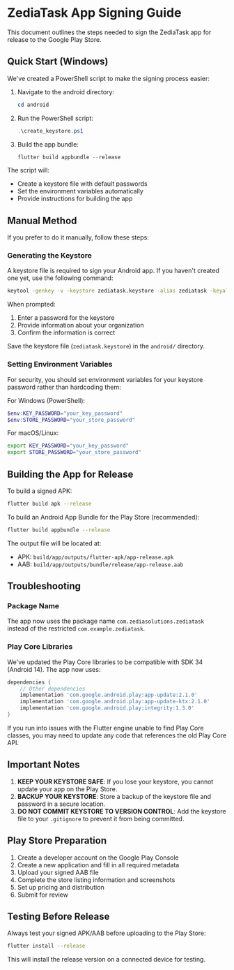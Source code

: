 # ZediaTask App Signing Guide

This document outlines the steps needed to sign the ZediaTask app for release to the Google Play Store.

## Quick Start (Windows)

We've created a PowerShell script to make the signing process easier:

1. Navigate to the android directory:
   ```powershell
   cd android
   ```

2. Run the PowerShell script:
   ```powershell
   .\create_keystore.ps1
   ```

3. Build the app bundle:
   ```powershell
   flutter build appbundle --release
   ```

The script will:
- Create a keystore file with default passwords
- Set the environment variables automatically
- Provide instructions for building the app

## Manual Method

If you prefer to do it manually, follow these steps:

### Generating the Keystore

A keystore file is required to sign your Android app. If you haven't created one yet, use the following command:

```bash
keytool -genkey -v -keystore zediatask.keystore -alias zediatask -keyalg RSA -keysize 2048 -validity 10000
```

When prompted:
1. Enter a password for the keystore
2. Provide information about your organization
3. Confirm the information is correct

Save the keystore file (`zediatask.keystore`) in the `android/` directory.

### Setting Environment Variables

For security, you should set environment variables for your keystore password rather than hardcoding them:

For Windows (PowerShell):
```powershell
$env:KEY_PASSWORD="your_key_password"
$env:STORE_PASSWORD="your_store_password"
```

For macOS/Linux:
```bash
export KEY_PASSWORD="your_key_password"
export STORE_PASSWORD="your_store_password"
```

## Building the App for Release

To build a signed APK:

```bash
flutter build apk --release
```

To build an Android App Bundle for the Play Store (recommended):

```bash
flutter build appbundle --release
```

The output file will be located at:
- APK: `build/app/outputs/flutter-apk/app-release.apk`
- AAB: `build/app/outputs/bundle/release/app-release.aab`

## Troubleshooting

### Package Name
The app now uses the package name `com.zediasolutions.zediatask` instead of the restricted `com.example.zediatask`.

### Play Core Libraries
We've updated the Play Core libraries to be compatible with SDK 34 (Android 14). The app now uses:

```gradle
dependencies {
    // Other dependencies
    implementation 'com.google.android.play:app-update:2.1.0'
    implementation 'com.google.android.play:app-update-ktx:2.1.0'
    implementation 'com.google.android.play:integrity:1.3.0'
}
```

If you run into issues with the Flutter engine unable to find Play Core classes, you may need to update any code that references the old Play Core API.

## Important Notes

1. **KEEP YOUR KEYSTORE SAFE**: If you lose your keystore, you cannot update your app on the Play Store.
2. **BACKUP YOUR KEYSTORE**: Store a backup of the keystore file and password in a secure location.
3. **DO NOT COMMIT KEYSTORE TO VERSION CONTROL**: Add the keystore file to your `.gitignore` to prevent it from being committed.

## Play Store Preparation

1. Create a developer account on the Google Play Console
2. Create a new application and fill in all required metadata
3. Upload your signed AAB file
4. Complete the store listing information and screenshots
5. Set up pricing and distribution
6. Submit for review

## Testing Before Release

Always test your signed APK/AAB before uploading to the Play Store:

```bash
flutter install --release
```

This will install the release version on a connected device for testing. 